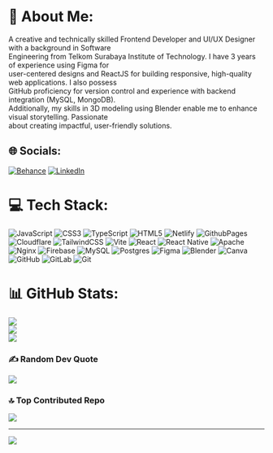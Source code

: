 # 💫 About Me:
A creative and technically skilled Frontend Developer and UI/UX Designer with a background in Software<br>Engineering from Telkom Surabaya Institute of Technology. I have 3 years of experience using Figma for<br>user-centered designs and ReactJS for building responsive, high-quality web applications. I also possess<br>GitHub proficiency for version control and experience with backend integration (MySQL, MongoDB).<br>Additionally, my skills in 3D modeling using Blender enable me to enhance visual storytelling. Passionate<br>about creating impactful, user-friendly solutions.


## 🌐 Socials:
[![Behance](https://img.shields.io/badge/Behance-1769ff?logo=behance&logoColor=white)](https://behance.net/https://www.behance.net/akbfai) [![LinkedIn](https://img.shields.io/badge/LinkedIn-%230077B5.svg?logo=linkedin&logoColor=white)](https://linkedin.com/in/https://www.linkedin.com/in/akbrfai28/) 

# 💻 Tech Stack:
![JavaScript](https://img.shields.io/badge/javascript-%23323330.svg?style=flat-square&logo=javascript&logoColor=%23F7DF1E) ![CSS3](https://img.shields.io/badge/css3-%231572B6.svg?style=flat-square&logo=css3&logoColor=white) ![TypeScript](https://img.shields.io/badge/typescript-%23007ACC.svg?style=flat-square&logo=typescript&logoColor=white) ![HTML5](https://img.shields.io/badge/html5-%23E34F26.svg?style=flat-square&logo=html5&logoColor=white) ![Netlify](https://img.shields.io/badge/netlify-%23000000.svg?style=flat-square&logo=netlify&logoColor=#00C7B7) ![GithubPages](https://img.shields.io/badge/github%20pages-121013?style=flat-square&logo=github&logoColor=white) ![Cloudflare](https://img.shields.io/badge/Cloudflare-F38020?style=flat-square&logo=Cloudflare&logoColor=white) ![TailwindCSS](https://img.shields.io/badge/tailwindcss-%2338B2AC.svg?style=flat-square&logo=tailwind-css&logoColor=white) ![Vite](https://img.shields.io/badge/vite-%23646CFF.svg?style=flat-square&logo=vite&logoColor=white) ![React](https://img.shields.io/badge/react-%2320232a.svg?style=flat-square&logo=react&logoColor=%2361DAFB) ![React Native](https://img.shields.io/badge/react_native-%2320232a.svg?style=flat-square&logo=react&logoColor=%2361DAFB) ![Apache](https://img.shields.io/badge/apache-%23D42029.svg?style=flat-square&logo=apache&logoColor=white) ![Nginx](https://img.shields.io/badge/nginx-%23009639.svg?style=flat-square&logo=nginx&logoColor=white) ![Firebase](https://img.shields.io/badge/firebase-a08021?style=flat-square&logo=firebase&logoColor=ffcd34) ![MySQL](https://img.shields.io/badge/mysql-4479A1.svg?style=flat-square&logo=mysql&logoColor=white) ![Postgres](https://img.shields.io/badge/postgres-%23316192.svg?style=flat-square&logo=postgresql&logoColor=white) ![Figma](https://img.shields.io/badge/figma-%23F24E1E.svg?style=flat-square&logo=figma&logoColor=white) ![Blender](https://img.shields.io/badge/blender-%23F5792A.svg?style=flat-square&logo=blender&logoColor=white) ![Canva](https://img.shields.io/badge/Canva-%2300C4CC.svg?style=flat-square&logo=Canva&logoColor=white) ![GitHub](https://img.shields.io/badge/github-%23121011.svg?style=flat-square&logo=github&logoColor=white) ![GitLab](https://img.shields.io/badge/gitlab-%23181717.svg?style=flat-square&logo=gitlab&logoColor=white) ![Git](https://img.shields.io/badge/git-%23F05033.svg?style=flat-square&logo=git&logoColor=white)
# 📊 GitHub Stats:
![](https://github-readme-stats.vercel.app/api?username=akbarfai-blub&theme=tokyonight&hide_border=false&include_all_commits=false&count_private=false)<br/>
![](https://github-readme-streak-stats.herokuapp.com/?user=akbarfai-blub&theme=tokyonight&hide_border=false)<br/>
![](https://github-readme-stats.vercel.app/api/top-langs/?username=akbarfai-blub&theme=tokyonight&hide_border=false&include_all_commits=false&count_private=false&layout=compact)

### ✍️ Random Dev Quote
![](https://quotes-github-readme.vercel.app/api?type=horizontal&theme=tokyonight)

### 🔝 Top Contributed Repo
![](https://github-contributor-stats.vercel.app/api?username=akbarfai-blub&limit=5&theme=tokyonight&combine_all_yearly_contributions=true)

---
[![](https://visitcount.itsvg.in/api?id=akbarfai-blub&icon=0&color=0)](https://visitcount.itsvg.in)

<!-- Proudly created with GPRM ( https://gprm.itsvg.in ) -->
